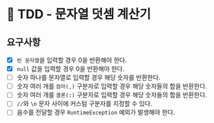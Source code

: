 # 🚀 TDD - 문자열 덧셈 계산기

## 요구사항 

 * [x] `빈 문자열`을 입력할 경우 0을 반환해야 한다.
 * [x] `null` 값을 입력할 경우 0을 반환해야 한다.
 * [ ] 숫자 하나를 문자열로 입력할 경우 해당 숫자를 반환한다.
 * [ ] 숫자 여러 개를 `컴마(,)` 구분자로 입력할 경우 해당 숫자들의 합을 반환한다.
 * [ ] 숫자 여러 개를 `콜론(:)` 구분자로 입력할 경우 해당 숫자들의 합을 반환한다.
 * [ ] `//`와 `\n` 문자 사이에 커스텀 구분자를 지정할 수 있다.
 * [ ] 음수를 전달할 경우 `RuntimeException` 예외가 발생해야 한다.